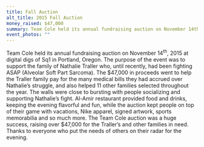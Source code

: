 ```yaml
---
title: Fall Auction
alt_title: 2015 Fall Auction
money_raised: $47,000
summary: Team Cole held its annual fundraising auction on November 14th, 2015 at digital digs of Sq1 in Portland, Oregon. The purpose of the event was to support the family of Nathalie Traller who, until recently, had been fighting ASAP (Alveolar Soft Part Sarcoma). The proceeds raised went to support the Traller family and 11 other families throughout the year.
event_photos: ""
---
```

<p class="MsoNormal">Team Cole held its annual fundraising auction on November 14<sup>th</sup>,
2015 at digital digs of Sq1 in Portland, Oregon. The purpose of the event was
to support the family of Nathalie Traller who, until recently, had been
fighting ASAP (Alveolar Soft Part Sarcoma). The $47,000 in proceeds went to
help the Traller family pay for the many medical bills they had accrued over
Nathalie’s struggle, and also helped 11 other families selected throughout the
year. The walls were close to bursting with people socializing and supporting
Nathalie’s fight. Al-Amir restaurant provided food and drinks, keeping the
evening flavorful and fun, while the auction kept people on top of their game
with vacations, Nike apparel, signed artwork, sports memorabilia and so much
more. The Team Cole auction was a huge success, raising over $47,000 for the
Traller’s and other families in need. Thanks to everyone who put the needs of
others on their radar for the evening.   <o:p></o:p></p>
